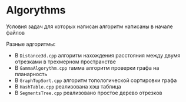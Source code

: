 # Algorythms

Условия задач для которых написан алгоритм написаны в начале файлов

Разные адгоритмы:

* В ```Distance3d.cpp``` алгоритм нахождения расстояния между двумя отрезками в трехмерном пространстве
* В ```GammaAlgorythm.cpp``` гамма алгоритм проверки графа на планарность
* В ```GraphTopSort.cpp``` алгоритм топологической сортировки графа
* В ```HashTable.cpp``` реализована хэш таблица
* В ```SegmentsTree.cpp``` реализовано простое дерево отрезков
